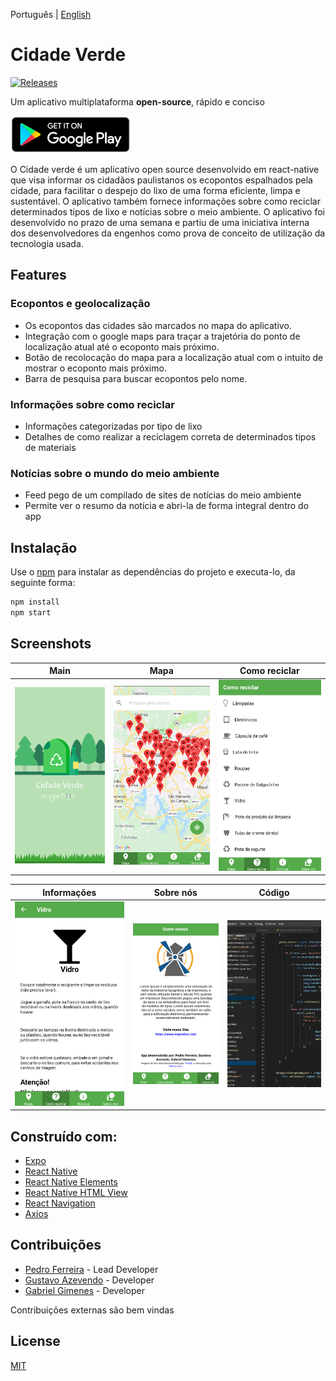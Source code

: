 Português | [English](/README-cn.md)

# Cidade Verde

[![Releases](https://img.shields.io/badge/android-5.0%2B-brightgreen.svg)]()

Um aplicativo multiplataforma **open-source**, rápido e conciso

[![Google Play](/art/google_play.png)](https://play.google.com/store/apps/details?id=com.engenhos.cidadeverde)


O Cidade verde é um aplicativo open source desenvolvido em react-native que visa informar os cidadãos paulistanos os ecopontos espalhados pela cidade, para facilitar o despejo do lixo de uma forma eficiente, limpa e sustentável. O aplicativo também fornece informações sobre como reciclar determinados tipos de lixo e notícias sobre o meio ambiente.
O aplicativo foi desenvolvido no prazo de uma semana e partiu de uma iniciativa interna dos desenvolvedores da engenhos como prova de conceito de utilização da tecnologia usada.


## Features
### Ecopontos e geolocalização
- Os ecopontos das cidades são marcados no mapa do aplicativo.
- Integração com o google maps para traçar a trajetória do ponto de localização atual até o ecoponto mais próximo.
- Botão de recolocação do mapa para a localização atual com o intuito de mostrar o ecoponto mais próximo.
- Barra de pesquisa para buscar ecopontos pelo nome.

### Informações sobre como reciclar
- Informações categorizadas por tipo de lixo
- Detalhes de como realizar a reciclagem correta de determinados tipos de materiais

### Notícias sobre o mundo do meio ambiente
- Feed pego de um compilado de sites de notícias do meio ambiente
- Permite ver o resumo da notícia e abri-la de forma integral dentro do app




## Instalação

Use o [npm]((https://www.npmjs.com/get-npm)) para instalar as dependências do projeto e executa-lo, da seguinte forma:

```bash
npm install 
npm start
```

## Screenshots

| Main | Mapa | Como reciclar |
|:-:|:-:|:-:|
| ![main](/art/splash.png) | ![mapa](/art/maps.png) | ![howto](/art/como-reciclar.png) |

| Informações | Sobre nós | Código |
|:-:|:-:|:-:|
| ![info](/art/info.png) | ![aboutus](/art/about.png) | ![code](/art/codigo.png) |


## Construído com:
- [Expo](https://expo.io/)
- [React Native](https://facebook.github.io/react-native/)
- [React Native Elements](https://react-native-training.github.io/react-native-elements/)
- [React Native HTML View](https://github.com/jsdf/react-native-htmlview)
- [React Navigation](https://reactnavigation.org)
- [Axios](https://github.com/axios/axios)

## Contribuições
- [Pedro Ferreira](https://github.com/p-ferreira) - Lead Developer
- [Gustavo Azevendo](https://github.com/Gustavoaz) - Developer
- [Gabriel Gimenes](https://github.com/ggimenes) - Developer

Contribuições externas são bem vindas

## License
[MIT](https://choosealicense.com/licenses/mit/)